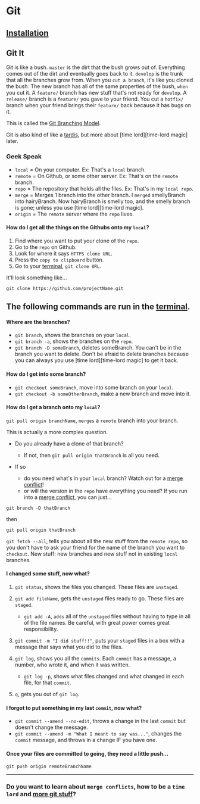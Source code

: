 
# Git

## [Installation](installation.md)

## Git It
Git is like a bush. `master` is the dirt that the bush grows out of. Everything comes out of the dirt and eventually goes back to it. `develop` is the trunk that all the branches grow from. When you `cut a branch`, it's like you cloned the bush. The new branch has all of the same properties of the bush, `when` you cut it. A `feature/` branch has new stuff that's not ready for `develop`. A `release/` branch is a `feature/` you gave to your friend. You cut a `hotfix/` branch when your friend brings their `feature/` back because it has bugs on it.

This is called the [Git Branching Model](http://nvie.com/posts/a-successful-git-branching-model/).

Git is also kind of like a [tardis][tardis], but more about [time lord][time-lord magic] later.

### Geek Speak
- `local` 	= On your computer. Ex: That's a `local` branch.
- `remote` 	= On Github, or some other server. Ex: That's on the `remote` branch.
- `repo` 	= The repository that holds all the files. Ex: That's in my `local repo`.
- `merge`	= Merges 1 branch into the other branch. I `merged` smellyBranch into hairyBranch. Now hairyBranch is smelly too, and the smelly branch is gone; unless you use [time lord][time-lord magic].
- `origin`	= The `remote` server where the `repo` lives.

#### How do I get all the things on the Githubs onto my `local`?
1. Find where you want to put your clone of the `repo`.
2. Go to the `repo` on Github.
3. Look for where it says `HTTPS clone URL`.
4. Press the `copy to clipboard` button.
5. Go to your [terminal](../terminal/terminal.md), `git clone URL`.

It'll look something like...

```
git clone https://github.com/projectName.git
```

## The following commands are run in the [terminal](../terminal/terminal.md).
#### Where are the branches?
- `git branch`, shows the branches on your `local`.
- `git branch -a`, shows the branches on the `repo`.
- `git branch -D someBranch`, deletes someBranch. You can't be in the branch you want to delete. Don't be afraid to delete branches because you can always you use [time lord][time-lord magic] to get it back.

#### How do I get into some branch?
- `git checkout someBranch`, move into some branch on your `local`.
- `git checkout -b someOtherBranch`, make a new branch and move into it.

#### How do I get a branch onto my `local`?
`git pull origin branchName`, `merges` a `remote` branch into your branch.

This is actually a more complex question. 

- Do you already have a clone of that branch?

	- If not, then `git pull origin thatBranch` is all you need.
- If so

	- do you need what's in your `local` branch? Watch out for a [merge conflict][merge-conflict]!
	- or will the version in the `repo` have everything you need? If you run into a [merge conflict][merge-conflict], you can just... 

```
git branch -D thatBranch 
```
then 

```
git pull origin thatBranch
```

`git fetch --all`, tells you about all the new stuff from the `remote repo`, so you don't have to ask your friend for the name of the branch you want to `checkout`. New stuff: new branches and new stuff not in existing `local` branches.


#### I changed some stuff, now what?
1. `git status`, shows the files you changed. These files are `unstaged`.
2. `git add fileName`, gets the `unstaged` files ready to go. These files are `staged`.

	- `git add -A`, `adds` all of the `unstaged` files without having to type in all of the file names. Be careful, with great power comes great responsibility.
3. `git commit -m "I did stuff!!"`, puts your `staged` files in a box with a message that says what you did to the files.
4. `git log`, shows you all the `commits`. Each `commit` has a message, a number, who wrote it, and when it was written.
	- `git log -p`, shows what files changed and what changed in each file, for that `commit`.
5. `q`, gets you out of `git log`.


#### I forgot to put something in my last `commit`, now what?
- `git commit --amend --no-edit`, throws a change in the last `commit` but doesn't change the message.
- `git commit --amend -m "What I meant to say was..."`, changes the `commit` message, and throws in a change IF you have one.

#### Once your files are committed to going, they need a little push...
`git push origin remoteBranchName`

---
### Do you want to learn about `merge conflicts`, how to be a `time lord` and [more git stuff](moreGitStuff.md)?


[tardis]: http://en.wikipedia.org/wiki/TARDIS
[time-lord]: https://github.com/naviance/programmyTools/blob/master/git/moreGitStuff.md#time-lord-magic
[merge-conflict]: https://github.com/naviance/programmyTools/blob/master/git/moreGitStuff.md#whats-a-merge-conflict